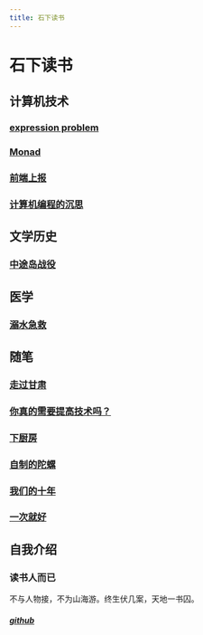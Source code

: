 ```yaml
---
title: 石下读书
---
```


# 石下读书

## 计算机技术

### [expression problem](./PL/expression_problem/README.md)

### [Monad](./computer_programs/monad.md)

### [前端上报](./computer_programs/analytics.md)

### [计算机编程的沉思](./computer_programs/meditation_of_computer_programs.md)

## 文学历史

### [中途岛战役](./history/Midway_Island.md)

## 医学

### [溺水急救](./medicine/drown.md)

## 随笔

### [走过甘肃](./essay/Gansu_Province_and_2019/走过甘肃.md)

### [你真的需要提高技术吗？](./essay/badminton_technique.md)

### [下厨房](./essay/cooking.md)

### [自制的陀螺](./essay/gyro.md)

### [我们的十年](./essay/junior_high_school_ten_years.md)

### [一次就好](./essay/single_step.md)

## 自我介绍

### 读书人而已

不与人物接，不为山海游。终生伏几案，天地一书囚。

##### [github](https://github.com/hiddaorear)
